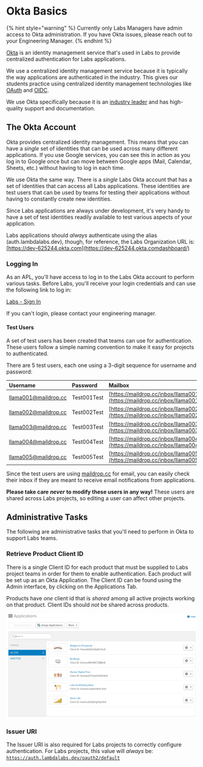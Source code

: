 # Okta Basics

{% hint style="warning" %}
Currently only Labs Managers have admin access to Okta administration. If you have Okta issues, please reach out to your Engineering Manager.
{% endhint %}

[Okta](https://www.okta.com/) is an identity management service that's used in Labs to provide centralized authentication for Labs applications.

We use a centralized identity management service because it is typically the way applications are authenticated in the industry. This gives our students practice using centralized identity management technologies like [OAuth](https://developer.okta.com/blog/2017/06/21/what-the-heck-is-oauth) and [OIDC](https://openid.net/connect/faq/).

We use Okta specifically because it is an [industry leader](https://www.okta.com/resources/access-management-leader-gartner-magic-quadrant) and has high-quality support and documentation.

## The Okta Account

Okta provides centralized identity management. This means that you can have a _single_ set of identities that can be used across many different applications. If you use Google services, you can see this in action as you log in to Google once but can move between Google apps \(Mail, Calendar, Sheets, etc.\) without having to log in each time.

We use Okta the same way. There is a _single_ Labs Okta account that has a set of identities that can access all Labs applications. These identities are test users that can be used by teams for testing their applications without having to constantly create new identities.

Since Labs applications are always under development, it's very handy to have a set of test identities readily available to test various aspects of your application.

Labs applications should _always_ authenticate using the alias \(auth.lambdalabs.dev\), though, for reference, the Labs Organization URL is: [https://dev-625244.okta.com](https://dev-625244.okta.comdashboard/)

### Logging In

As an APL, you'll have access to log in to the Labs Okta account to perform various tasks. Before Labs, you'll receive your login credentials and can use the following link to log in:

[Labs - Sign In](https://auth.lambdalabs.dev/)

If you can't login, please contact your engineering manager.

#### Test Users

A set of test users has been created that teams can use for authentication. These users follow a simple naming convention to make it easy for projects to authenticated.

There are 5 test users, each one using a 3-digit sequence for username and password:

| Username | Password | Mailbox |
| :--- | :--- | :--- |
| llama001@maildrop.cc | Test001Test | [https://maildrop.cc/inbox/llama001](https://maildrop.cc/inbox/llama001) |
| llama002@maildrop.cc | Test002Test | [https://maildrop.cc/inbox/llama002](https://maildrop.cc/inbox/llama002) |
| llama003@maildrop.cc | Test003Test | [https://maildrop.cc/inbox/llama003](https://maildrop.cc/inbox/llama003) |
| llama004@maildrop.cc | Test004Test | [https://maildrop.cc/inbox/llama004](https://maildrop.cc/inbox/llama004) |
| llama005@maildrop.cc | Test005Test | [https://maildrop.cc/inbox/llama005](https://maildrop.cc/inbox/llama005) |

Since the test users are using [maildrop.cc](https://maildrop.cc) for email, you can easily check their inbox if they are meant to receive email notifications from applications.

**Please take care** _**never**_ **to modify these users in any way!** These users are shared across Labs projects, so editing a user can affect other projects.

## Administrative Tasks

The following are administrative tasks that you'll need to perform in Okta to support Labs teams.

### Retrieve Product Client ID

There is a single Client ID for each product that must be supplied to Labs project teams in order for them to enable authentication. Each product will be set up as an Okta Application. The Client ID can be found using the Admin interface, by clicking on the Applications Tab.

Products have _one_ client id that is _shared_ among all active projects working on that product. Client IDs should _not_ be shared across products.

![](../../.gitbook/assets/image%20%282%29.png)

### Issuer URI

The Issuer URI is also required for Labs projects to correctly configure authentication. For Labs projects, this value will _always_ be: [`https://auth.lambdalabs.dev/oauth2/default`](https://auth.lambdalabs.dev/oauth2/default)



